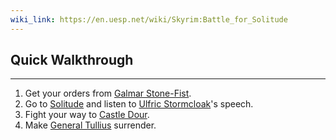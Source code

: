 ```yaml
---
wiki_link: https://en.uesp.net/wiki/Skyrim:Battle_for_Solitude
---
```

## Quick Walkthrough
---
1. Get your orders from [Galmar Stone-Fist](https://en.uesp.net/wiki/Skyrim:Galmar_Stone-Fist "Skyrim:Galmar Stone-Fist").
2. Go to [Solitude](https://en.uesp.net/wiki/Skyrim:Solitude "Skyrim:Solitude") and listen to [Ulfric Stormcloak](https://en.uesp.net/wiki/Skyrim:Ulfric_Stormcloak "Skyrim:Ulfric Stormcloak")'s speech.
3. Fight your way to [Castle Dour](https://en.uesp.net/wiki/Skyrim:Castle_Dour "Skyrim:Castle Dour").
4. Make [General Tullius](https://en.uesp.net/wiki/Skyrim:General_Tullius "Skyrim:General Tullius") surrender.